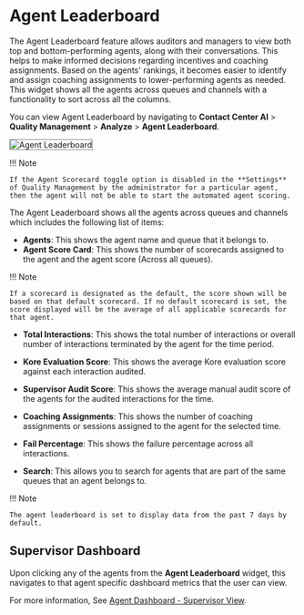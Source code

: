 # Agent Leaderboard

The Agent Leaderboard feature allows auditors and managers to view both top and bottom-performing agents, along with their conversations. This helps to make informed decisions regarding incentives and coaching assignments. Based on the agents' rankings, it becomes easier to identify and assign coaching assignments to lower-performing agents as needed. This widget shows all the agents across queues and channels with a functionality to sort across all the columns.

You can view Agent Leaderboard by navigating to **Contact Center AI** > **Quality Management** > **Analyze** > **Agent Leaderboard**.

<img src="../agent-leaderboard/images/agent-leaderboard.png" alt="Agent Leaderboard" title="Agent Leaderboard" style="border: 1px solid gray; zoom:100%;">

!!! Note

    If the Agent Scorecard toggle option is disabled in the **Settings** of Quality Management by the administrator for a particular agent, then the agent will not be able to start the automated agent scoring.

The Agent Leaderboard shows all the agents across queues and channels which includes the following list of items:

* **Agents**: This shows the agent name and queue that it belongs to.
* **Agent Score Card**: This shows the number of scorecards assigned to the agent and the agent score (Across all queues).

!!! Note

    If a scorecard is designated as the default, the score shown will be based on that default scorecard. If no default scorecard is set, the score displayed will be the average of all applicable scorecards for that agent.

* **Total Interactions**: This shows the total number of interactions or overall number of interactions terminated by the agent for the time period.

* **Kore Evaluation Score**: This shows the average Kore evaluation score against each interaction audited.

* **Supervisor Audit Score**: This shows the average manual audit score of the agents for the audited interactions for the time.

* **Coaching Assignments**: This shows the number of coaching assignments or sessions assigned to the agent for the selected time.
* **Fail Percentage**: This shows the failure percentage across all interactions.

* **Search**: This allows you to search for agents that are part of the same queues that an agent belongs to.

!!! Note

    The agent leaderboard is set to display data from the past 7 days by default.

## **Supervisor Dashboard**

Upon clicking any of the agents from the **Agent Leaderboard** widget, this navigates to that agent specific dashboard metrics that the user can view. 

For more information, See [Agent Dashboard - Supervisor View](./agent-dashboard-supervisor-view.md).
